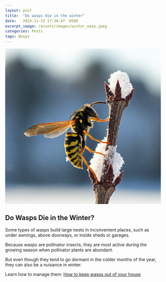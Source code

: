 ```yaml
---
layout: post
title:  "Do wasps die in the winter"
date:   2024-11-23 17:38:47 -0500
excerpt_image: /assets/images/winter_wasp.jpeg
categories: Pests
tags: Wasps
---
```


<img src="/assets/images/winter_wasp.jpeg">

## Do Wasps Die in the Winter?

Some types of wasps build large nests in inconvenient places, such as under awnings, above doorways, or inside sheds or garages.

Because wasps are pollinator insects, they are most active during the growing season when pollinator plants are abundant. 

But even though they tend to go dormant in the colder months of the year, they can also be a nuisance in winter.

Learn how to manage them: [How to keep wasps out of your house](https://www.thespruce.com/do-wasps-die-in-the-winter-8729803)